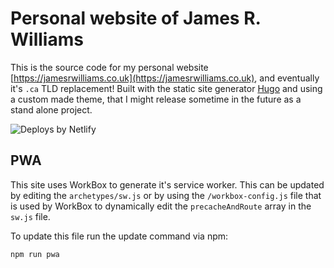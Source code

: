 # Personal website of James R. Williams

This is the source code for my personal website [https://jamesrwilliams.co.uk](https://jamesrwilliams.co.uk), and eventually it's `.ca` TLD replacement!
Built with the static site generator [Hugo](https://gohugo.io/) and using a custom made theme, that I might release sometime in the future as a stand alone project.  

![Deploys by Netlify](https://www.netlify.com/img/global/badges/netlify-color-bg.svg)

## PWA

This site uses WorkBox to generate it's service worker. This can be updated by editing the `archetypes/sw.js` or by using the `/workbox-config.js` file that is used by WorkBox to dynamically edit the `precacheAndRoute` array in the `sw.js` file.

To update this file run the update command via npm:

```javascript
npm run pwa
```

